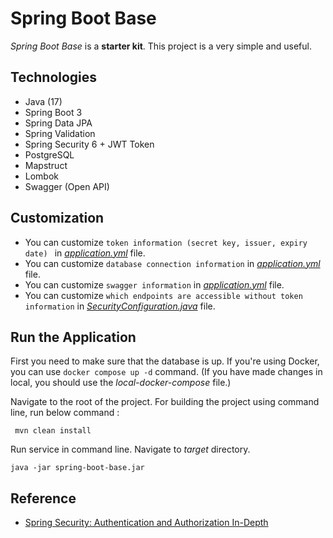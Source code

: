 # Spring Boot Base
*Spring Boot Base* is a **starter kit**. This project is a very simple and useful.

## Technologies
- Java (17)
- Spring Boot 3
- Spring Data JPA
- Spring Validation
- Spring Security 6 + JWT Token
- PostgreSQL
- Mapstruct
- Lombok
- Swagger (Open API)

## Customization

- You can customize ```token information (secret key, issuer, expiry date) ``` in [*application.yml*](https://github.com/Genc/spring-boot-boilerplate/blob/master/src/main/resources/application.yml#L40) file.
- You can customize ```database connection information``` in [*application.yml*](https://github.com/Genc/spring-boot-boilerplate/blob/master/src/main/resources/application.yml#L3) file.
- You can customize ```swagger information``` in [*application.yml*](https://github.com/Genc/spring-boot-boilerplate/blob/master/src/main/resources/application.yml#L45) file.
- You can customize ```which endpoints are accessible without token information``` in [*SecurityConfiguration.java*](https://github.com/Genc/spring-boot-boilerplate/blob/master/src/main/java/com/farukgenc/boilerplate/springboot/configuration/SecurityConfiguration.java#L45) file.

## Run the Application

First you need to make sure that the database is up.
If you're using Docker, you can use ```docker compose up -d``` command. (If you have made changes in local, you should use the *local-docker-compose* file.)

Navigate to the root of the project. For building the project using command line, run below command :

``` mvn clean install```

Run service in command line. Navigate to *target* directory.

``` java -jar spring-boot-base.jar ```

## Reference
- [Spring Security: Authentication and Authorization In-Depth]

[For Angular]: <https://github.com/Genc/angular-boilerplate>
[Spring Security: Authentication and Authorization In-Depth]: <https://www.marcobehler.com/guides/spring-security#_authentication_with_spring_security>
